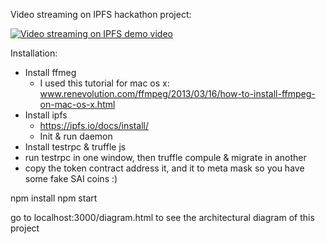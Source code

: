 Video streaming on IPFS hackathon project: 


[![Video streaming on IPFS demo video](https://img.youtube.com/vi/xQNjK3BC2CA/0.jpg)](https://www.youtube.com/watch?v=xQNjK3BC2CA&feature=youtu.be%3Fvq%3Dhd1080)


Installation: 
- Install ffmeg
    - I used this tutorial for mac os x: www.renevolution.com/ffmpeg/2013/03/16/how-to-install-ffmpeg-on-mac-os-x.html
- Install ipfs   
    - https://ipfs.io/docs/install/
    - Init & run daemon 
- Install testrpc & truffle js
- run testrpc in one window, then truffle compule & migrate in another 
- copy the token contract address it, and it to meta mask so you have some fake SAI coins :) 

npm install 
npm start

go to localhost:3000/diagram.html to see the architectural diagram of this project 
